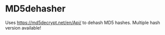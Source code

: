 # MD5dehasher
Uses https://md5decrypt.net/en/Api/ to dehash MD5 hashes. Multiple hash version available!
